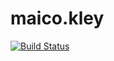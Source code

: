 # maico.kley
[![Build Status](https://travis-ci.org/cwi-crescer-2017-1/maico.kley.svg?branch=master)](https://travis-ci.org/cwi-crescer-2017-1/maico.kley)
